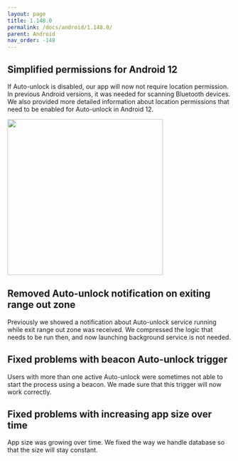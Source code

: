 ```yaml
---
layout: page
title: 1.148.0
permalink: /docs/android/1.148.0/
parent: Android
nav_order: -148
---
```


## Simplified permissions for Android 12

If Auto-unlock is disabled, our app will now not require location permission. In previous Android versions, it was needed for scanning Bluetooth devices. We also provided more detailed information about location permissions that need to be enabled for Auto-unlock in Android 12.

<img src="/tedee-release-notes/docs/android/assets/148_1.png" width="350">

## Removed Auto-unlock notification on exiting range out zone

Previously we showed a notification about Auto-unlock service running while exit range out zone was received. We compressed the logic that needs to be run then, and now launching background service is not needed.

## Fixed problems with beacon Auto-unlock trigger

Users with more than one active Auto-unlock were sometimes not able to start the process using a beacon. We made sure that this trigger will now work correctly. 

## Fixed problems with increasing app size over time

App size was growing over time. We fixed the way we handle database so that the size will stay constant.